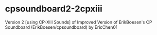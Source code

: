 # cpsoundboard2-2cpxiii
Version 2 [using CP-XIII Sounds] of Improved Version of ErikBoesen's CP Soundboard (ErikBoesen/cpsoundboard) by EricChen01
